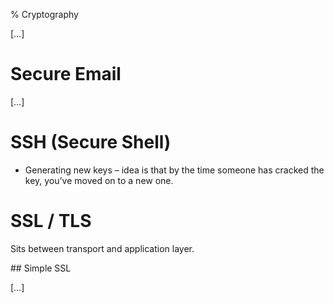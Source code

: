 % Cryptography

[…]

# Secure Email

[…]

# SSH (Secure Shell)

* Generating new keys – idea is that by the time someone has cracked the key, you’ve moved on to a new one.

# SSL / TLS

Sits between transport and application layer.

## Simple SSL

[…]
